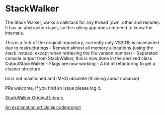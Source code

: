 StackWalker
===========

The Stack Walker, walks a callstack for any thread (own, other and remote). It has an abstraction layer, so the calling app does not need to know the internals.

This is a fork of the original repository, currently only VS2015 is maintained due to restructurings
	- Remved almost all memory allocations (using the stack instead, except when retrieving the file version number)
	- Seperated console output from StackWalker, this is now done in the derrived class OutputStackWalker
	- Flags are now working
	- A lot of refactoring to get a cleaner structure
	
bii is not maintained and IMHO obsolete (thinking about conan.io)

PRs welcome, if you find an issue please log it.
    
[StackWalker Original Library](http://stackwalker.codeplex.com/)

[An explanation article @ codeproject](http://www.codeproject.com/Articles/11132/Walking-the-callstack)
